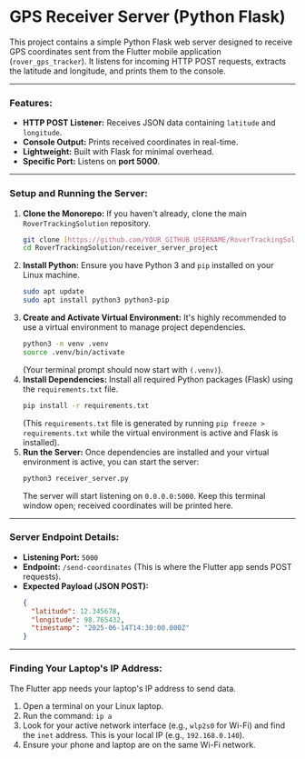 # GPS Receiver Server (Python Flask)

This project contains a simple Python Flask web server designed to receive GPS coordinates sent from the Flutter mobile application (`rover_gps_tracker`). It listens for incoming HTTP POST requests, extracts the latitude and longitude, and prints them to the console.

---

### Features:

- **HTTP POST Listener:** Receives JSON data containing `latitude` and `longitude`.
- **Console Output:** Prints received coordinates in real-time.
- **Lightweight:** Built with Flask for minimal overhead.
- **Specific Port:** Listens on **port 5000**.

---

### Setup and Running the Server:

1.  **Clone the Monorepo:** If you haven't already, clone the main `RoverTrackingSolution` repository.
    ```bash
    git clone [https://github.com/YOUR_GITHUB_USERNAME/RoverTrackingSolution.git](https://github.com/YOUR_GITHUB_USERNAME/RoverTrackingSolution.git)
    cd RoverTrackingSolution/receiver_server_project
    ```
2.  **Install Python:** Ensure you have Python 3 and `pip` installed on your Linux machine.
    ```bash
    sudo apt update
    sudo apt install python3 python3-pip
    ```
3.  **Create and Activate Virtual Environment:**
    It's highly recommended to use a virtual environment to manage project dependencies.
    ```bash
    python3 -m venv .venv
    source .venv/bin/activate
    ```
    (Your terminal prompt should now start with `(.venv)`).
4.  **Install Dependencies:**
    Install all required Python packages (Flask) using the `requirements.txt` file.
    ```bash
    pip install -r requirements.txt
    ```
    (This `requirements.txt` file is generated by running `pip freeze > requirements.txt` while the virtual environment is active and Flask is installed).
5.  **Run the Server:**
    Once dependencies are installed and your virtual environment is active, you can start the server:
    ```bash
    python3 receiver_server.py
    ```
    The server will start listening on `0.0.0.0:5000`. Keep this terminal window open; received coordinates will be printed here.

---

### Server Endpoint Details:

- **Listening Port:** `5000`
- **Endpoint:** `/send-coordinates` (This is where the Flutter app sends POST requests).
- **Expected Payload (JSON POST):**
  ```json
  {
    "latitude": 12.345678,
    "longitude": 98.765432,
    "timestamp": "2025-06-14T14:30:00.000Z"
  }
  ```

---

### Finding Your Laptop's IP Address:

The Flutter app needs your laptop's IP address to send data.

1.  Open a terminal on your Linux laptop.
2.  Run the command: `ip a`
3.  Look for your active network interface (e.g., `wlp2s0` for Wi-Fi) and find the `inet` address. This is your local IP (e.g., `192.168.0.140`).
4.  Ensure your phone and laptop are on the same Wi-Fi network.
